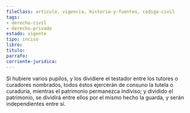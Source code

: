 ```yaml
---
fileClass: articulo, vigencia, historia-y-fuentes, codigo-civil
tags:
- derecho-civil
- derecho-privado
estado: vigente
tipo: inciso
libro:
titulo:
parrafo:
corriente-juridica:
---
```

Si hubiere varios pupilos, y los dividiere el testador entre los tutores o curadores nombrados, todos éstos ejercerán de consuno la tutela o curaduría, mientras el patrimonio permanezca indiviso; y dividido el patrimonio, se dividirá entre ellos por el mismo hecho la guarda, y serán independientes entre sí.